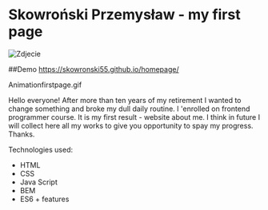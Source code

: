 # Skowroński Przemysław - my first page

<img src="https://i.postimg.cc/MGdDb3Qs/WIN-20221209-13-22-50-Pro.jpg" alt="Zdjecie">



##Demo
https://skowronski55.github.io/homepage/

Animationfirstpage.gif

Hello everyone! After more than ten years of my retirement I wanted to change something and broke my dull daily routine. I 'enrolled on frontend programmer course. It is my first result - website about me. I think in future I will collect here all my works to give you opportunity to spay my progress. Thanks.

Technologies used:
- HTML
- CSS
- Java Script
- BEM
- ES6 + features

